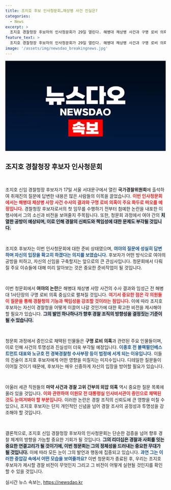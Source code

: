 ```yaml
---
title: 조지호 후보 인사청문회…채상병 사건 진실은?
categories:
  - News
excerpt: >
  조지호 경찰청장 후보자의 인사청문회가 29일 열린다. 해병대 채상병 사건과 구명 로비 의혹을 둘러싸고 여야 간 치열한 공방이 예상된다. 주요 증인들의 출석도 주목받고 있어, 이번 청문회 결과가 경찰 수사에 미칠 영향에 관심이 쏠리고 있다.
feature_text: >
  조지호 경찰청장 후보자의 인사청문회가 29일 열린다. 해병대 채상병 사건과 구명 로비 의혹을 둘러싸고 여야 간 치열한 공방이 예상된다. 주요 증인들의 출석도 주목받고 있어, 이번 청문회 결과가 경찰 수사에 미칠 영향에 관심이 쏠리고 있다.
image: '/assets/img/newsdao_breakingnews.jpg'
---
```


<p><img src="/assets/img/newsdao_breakingnews.jpg" alt="ontimetimes 속보" /></p>

<h2 data-ke-size="size26">조지호 경찰청장 후보자 인사청문회</h2>

<p data-ke-size="size16">&nbsp;</p>

<p>조지호 신임 경찰청장 후보자가 17일 서울 서대문구에서 열린 <b>국가경찰위원회</b>에 출석하여 취재진의 질문에 답변한 내용은 많은 사람들의 이목을 끌었습니다. <b><span style="color: #ee2323;">이번 인사청문회에서는 해병대 채상병 사망 사건 수사의 결과와 구명 로비 의혹이 주요 화두로 떠오를 예정입니다.</span></b> 경찰청장 후보자로서의 첫 임무를 수행하기 전부터 첨예한 논란을 내포한 이 행사에서 그의 소신과 비전을 보여줄지 주목됩니다. 또한, 청문회 과정에서 여야 간의 <b><span style="background-color: #21538527;">치열한 공방이 예상되며, 이로 인해 경찰의 신뢰도와 책임성에 대한 문제도 부각될 것입니다.</span></b> </p>

<p data-ke-size="size16">&nbsp;</p>

<p>조지호 후보자는 이번 인사청문회에 대한 준비 상태였으며, <b><span style="color: #1a5490;">여야의 질문에 성실히 답변하며 자신의 입장을 확고히 하겠다는 의지를 보였습니다.</span></b> 후보자가 어떤 방식으로 여야의 공방을 피하고, 자신의 신임을 구축할지는 앞으로의 큰 관심사입니다. 청문회에서 다뤄질 주요 이슈들에 대해 미리 알아보는 것은 중요한 준비작업이 될 것입니다. </p>

<p data-ke-size="size16">&nbsp;</p>

<p>이번 청문회에서 <b>여야의 논란</b>은 해병대 채상병 사망 사건의 수사 결과와 임성근 전 해병대 1사단장의 구명 로비 의혹 중심으로 펼쳐질 것입니다. <b><span style="color: #ee2323;">여기서 중요한 점은 각 의원들이 질문을 통해 경찰청의 기능과 책임성을 강조할 것이라는 점입니다.</span></b> 이에 따라 조지호 후보자는 자신이 경찰청을 어떻게 이끌어 나갈 것인가에 대한 확고한 비전을 제시해야 할 필요가 있습니다. <b><span style="background-color: #21538527;">그의 발언 하나하나가 향후 경찰 조직의 방향성을 결정짓는 기준이 될 수 있습니다.</span></b></p>

<p data-ke-size="size16">&nbsp;</p>

<p>청문회 과정에서 증인으로 채택된 인물들은 <b>구명 로비 의혹</b>과 관련된 주요 인물들이며, 이로 인해 사건의 투명성과 진실성이 더욱 부각될 예정입니다. <b><span style="color: #1a5490;">이종호 전 블랙펄인베스트먼트 대표와 노규호 전 경북경찰청 수사부장 등이 법정에 서게 되는 이유입니다.</span></b> 이들의 진술이 조지호 후보자에게 어떤 영향을 미칠지는 미지수입니다. 디테일한 질문들이 이어질 것이기 때문에, 후보자는 매우 신중하게 자신의 입장을 방어할 필요가 있습니다.</p>

<p data-ke-size="size16">&nbsp;</p>

<p>아울러 세관 직원들의 <b>마약 사건과 경찰 고위 간부의 외압 의혹</b> 역시 중요한 질문 목록에 올라 있을 것입니다. <b><span style="color: #ee2323;">이와 관련하여 이원모 전 대통령실 인사비서관이 증인으로 채택된 것도 눈여겨봐야 할 부분입니다.</span></b> 이러한 논란은 경찰 조직의 신뢰도에 큰 영향을 미칠 수 있으니, 조지호 후보자는 단지 개인적인 신념을 넘어 경찰 조사의 공정성과 투명성을 강조해야 할 것입니다.</p>

<p data-ke-size="size16">&nbsp;</p>

<p>결론적으로, 조지호 신임 경찰청장 후보자의 인사청문회는 단순한 검증을 넘어 향후 경찰 체계의 방향을 가늠할 중요한 기회가 될 것입니다. <b><span style="background-color: #21538527;">그의 리더십은 경찰과 사회를 잇는 중요한 연결고리가 될 것이기에, 이번 청문회는 그의 정체성을 드러내는 중요한 무대가 될 것입니다.</span></b> 이에 따라 모든 눈이 그의 발언과 행동에 집중되고 있습니다. <b><span style="color: #1a5490;">과연 그는 이러한 중압감 속에서 어떤 모습을 보여줄까요?</span></b> 이번 청문회가 종료된 후, 우리는 조지호 후보자가 제시할 경찰 비전이 무엇인지 그리고 그 비전이 어떻게 실현될 것인지를 확인할 수 있을 것입니다.</p>
실시간 뉴스 속보는, <a href="https://newsdao.kr" rel="dofollow">https://newsdao.kr</a>


